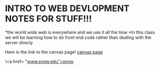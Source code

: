 # INTRO TO WEB DEVLOPMENT NOTES FOR STUFF!!!

*the world wide web is everywhere and we use it all the time
*In this class we will be learning how to do front end code rather than dealing with the server direcly 

Here is the link to the canvas page! [canvas page](https://snow.instructure.com/courses/854118)

\\\<a href= "www.snow.edu">snow</a>
